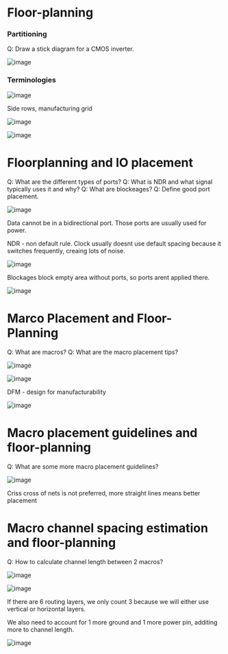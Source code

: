 # Floor-planning
### Partitioning

Q: Draw a stick diagram for a CMOS inverter.

![image](https://github.com/coolnikitav/learning/assets/30304422/baf9f333-007e-4871-b32a-fc70636a57e1)

### Terminologies
![image](https://github.com/coolnikitav/learning/assets/30304422/7aac1af5-9a13-4fc1-951b-9820e4237f07)

Side rows, manufacturing grid

![image](https://github.com/coolnikitav/learning/assets/30304422/f554aed7-44ba-44e2-962d-e7eb45b2e52a)

![image](https://github.com/coolnikitav/learning/assets/30304422/edd26867-d973-4561-ae9c-8b9a66bdbd48)

# Floorplanning and IO placement
Q: What are the different types of ports?
Q: What is NDR and what signal typically uses it and why?
Q: What are blockeages?
Q: Define good port placement.

![image](https://github.com/coolnikitav/learning/assets/30304422/ccadb597-3538-467a-976f-f80b71332136)

Data cannot be in a bidirectional port. Those ports are usually used for power.

NDR - non default rule. Clock usually doesnt use default spacing because it switches frequently, creaing lots of noise.

![image](https://github.com/coolnikitav/learning/assets/30304422/94708162-5206-449f-85ba-1fed28b6db84)

Blockages block empty area without ports, so ports arent applied there.

![image](https://github.com/coolnikitav/learning/assets/30304422/51bb0e99-123e-49e3-af64-f9a5f4af5a50)

# Marco Placement and Floor-Planning
Q: What are macros?
Q: What are the macro placement tips?

![image](https://github.com/coolnikitav/learning/assets/30304422/e57289f6-d4ae-4d2a-a8fe-c053030af824)

![image](https://github.com/coolnikitav/learning/assets/30304422/55d174cf-9812-48df-8657-91e3b587f177)

DFM - design for manufacturability

![image](https://github.com/coolnikitav/learning/assets/30304422/addb8282-ca56-458d-82fd-58e1eb09c897)

# Macro placement guidelines and floor-planning
Q: What are some more macro placement guidelines?

![image](https://github.com/coolnikitav/learning/assets/30304422/5ec76f7c-f3c9-4d44-bf5b-dc86f96c9a26)

Criss cross of nets is not preferred, more straight lines means better placement

# Macro channel spacing estimation and floor-planning
Q: How to calculate channel length between 2 macros?

![image](https://github.com/coolnikitav/learning/assets/30304422/28d92083-c489-41d7-b157-25730a3606cf)

![image](https://github.com/coolnikitav/learning/assets/30304422/0acd6cab-d179-4b9b-9ef6-3ef6ab4d6b4c)

If there are 6 routing layers, we only count 3 because we will either use vertical or horizontal layers.

We also need to account for 1 more ground and 1 more power pin, additing more to channel length.

![image](https://github.com/coolnikitav/learning/assets/30304422/9c07124d-4311-4bfd-b69c-43de393a3e41)
